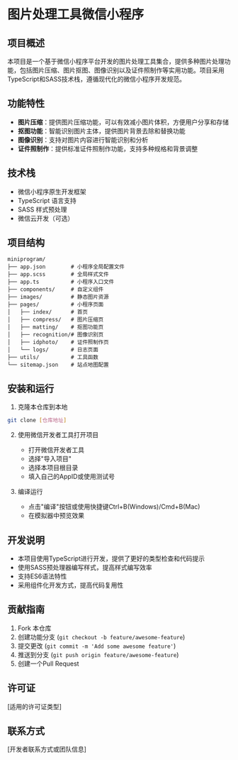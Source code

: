 # 图片处理工具微信小程序

## 项目概述

本项目是一个基于微信小程序平台开发的图片处理工具集合，提供多种图片处理功能，包括图片压缩、图片抠图、图像识别以及证件照制作等实用功能。项目采用TypeScript和SASS技术栈，遵循现代化的微信小程序开发规范。

## 功能特性

- **图片压缩**：提供图片压缩功能，可以有效减小图片体积，方便用户分享和存储
- **抠图功能**：智能识别图片主体，提供图片背景去除和替换功能
- **图像识别**：支持对图片内容进行智能识别和分析
- **证件照制作**：提供标准证件照制作功能，支持多种规格和背景调整

## 技术栈

- 微信小程序原生开发框架
- TypeScript 语言支持
- SASS 样式预处理
- 微信云开发（可选）

## 项目结构

```
miniprogram/
├── app.json        # 小程序全局配置文件
├── app.scss        # 全局样式文件
├── app.ts          # 小程序入口文件
├── components/     # 自定义组件
├── images/         # 静态图片资源
├── pages/          # 小程序页面
│   ├── index/      # 首页
│   ├── compress/   # 图片压缩页
│   ├── matting/    # 抠图功能页
│   ├── recognition/# 图像识别页
│   ├── idphoto/    # 证件照制作页
│   └── logs/       # 日志页面
├── utils/          # 工具函数
└── sitemap.json    # 站点地图配置
```

## 安装和运行

1. 克隆本仓库到本地
```bash
git clone [仓库地址]
```

2. 使用微信开发者工具打开项目
   - 打开微信开发者工具
   - 选择"导入项目"
   - 选择本项目根目录
   - 填入自己的AppID或使用测试号

3. 编译运行
   - 点击"编译"按钮或使用快捷键Ctrl+B(Windows)/Cmd+B(Mac)
   - 在模拟器中预览效果

## 开发说明

- 本项目使用TypeScript进行开发，提供了更好的类型检查和代码提示
- 使用SASS预处理器编写样式，提高样式编写效率
- 支持ES6语法特性
- 采用组件化开发方式，提高代码复用性

## 贡献指南

1. Fork 本仓库
2. 创建功能分支 (`git checkout -b feature/awesome-feature`)
3. 提交更改 (`git commit -m 'Add some awesome feature'`)
4. 推送到分支 (`git push origin feature/awesome-feature`)
5. 创建一个Pull Request

## 许可证

[适用的许可证类型]

## 联系方式

[开发者联系方式或团队信息] 
